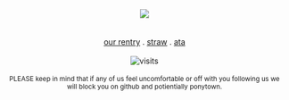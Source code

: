 <div align=center><img src="https://noneofurbuisnessgrraaaa.carrd.co/assets/images/gallery02/eeba7401.png?v=6a5aea1a">
<div align=center> <br></br>
<a href="https://rentry.co/digitalcollective" rel="nofollow">our rentry</a> . 
<a href="https://digitalerror.straw.page" rel="nofollow">straw</a> . 
<a href="https://magentaneon.atabook.org/" rel="nofollow">ata</a>  
<br></br>


<img src="https://visit-counter.vercel.app/counter.png?page=https%3A%2F%2Fgithub.com%2Fmagentaneon&s=30&c=e911ee&bg=240024&no=4&ff=digi&tb=total+gays%3A+&ta=" alt="visits">
<br></br>
<div align=center> <sup>PLEASE keep in mind that if any of us feel uncomfortable or off with you following us we will block you on github and potientially ponytown.</sup>

